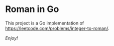 # Roman in Go

This project is a Go implementation of https://leetcode.com/problems/integer-to-roman/. 

*Enjoy!*
